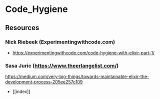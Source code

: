 # Code_Hygiene

## Resources

### Nick Riebeek (Experimentingwithcode.com)
- https://experimentingwithcode.com/code-hygiene-with-elixir-part-1/

### Sasa Juric (https://www.theerlangelist.com/)
https://medium.com/very-big-things/towards-maintainable-elixir-the-development-process-205ee257c109





- [[index]]